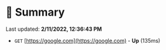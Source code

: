# 📖 Summary
Last updated: **2/11/2022, 12:36:43 PM**

- `GET` [https://google.com](https://google.com) - **Up** (135ms)

